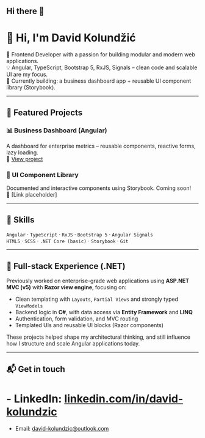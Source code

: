 ## Hi there 👋

# 👋 Hi, I'm David Kolundžić

🚀 Frontend Developer with a passion for building modular and modern web applications.  
💡 Angular, TypeScript, Bootstrap 5, RxJS, Signals  – clean code and scalable UI are my focus.  
🎯 Currently building: a business dashboard app + reusable UI component library (Storybook).

---

## 🧩 Featured Projects

### 📊 Business Dashboard (Angular)
A dashboard for enterprise metrics – reusable components, reactive forms, lazy loading.  
🔗 [View project](https://github.com/david-kolundzic/business-dashboard)

### 🎨 UI Component Library
Documented and interactive components using Storybook. Coming soon!  
🔗 [Link placeholder]

---

## 💼 Skills

`Angular` · `TypeScript` · `RxJS` · `Bootstrap 5` · `Angular Signals`  
`HTML5` · `SCSS` · `.NET Core (basic)` · `Storybook` · `Git`

---

## 🧰 Full-stack Experience (.NET)

Previously worked on enterprise-grade web applications using **ASP.NET MVC (v5)** with **Razor view engine**, focusing on:

- Clean templating with `Layouts`, `Partial Views` and strongly typed `ViewModels`
- Backend logic in **C#**, with data access via **Entity Framework** and **LINQ**
- Authentication, form validation, and MVC routing
- Templated UIs and reusable UI blocks (Razor components)

These projects helped shape my architectural thinking, and still influence how I structure and scale Angular applications today.


---

## 📬 Get in touch

# - LinkedIn: [linkedin.com/in/david-kolundzic](https://linkedin.com/in/david-kolundzic)
- Email: david-kolundzic@outlook.com

